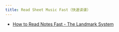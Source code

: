 ```yaml
---
title: Read Sheet Music Fast（快速读谱）
---
```


- [How to Read Notes Fast - The Landmark System](https://www.youtube.com/watch?v=jSOU-J9KHbg)